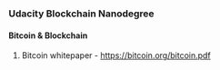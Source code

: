 ### Udacity Blockchain Nanodegree

#### Bitcoin & Blockchain 
1. Bitcoin whitepaper - https://bitcoin.org/bitcoin.pdf
